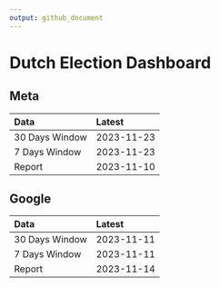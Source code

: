 ```yaml
---
output: github_document
---
```


# Dutch Election Dashboard



## Meta


|Data           |Latest     |
|:--------------|:----------|
|30 Days Window |2023-11-23 |
|7 Days Window  |2023-11-23 |
|Report         |2023-11-10 |

## Google


|Data           |Latest     |
|:--------------|:----------|
|30 Days Window |2023-11-11 |
|7 Days Window  |2023-11-11 |
|Report         |2023-11-14 |
